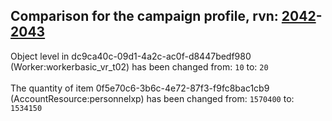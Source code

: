 ## Comparison for the campaign profile, rvn: [2042](https://github.com/PRO100KatYT/FortniteProfileRevisions/tree/main/profiles/campaign/2042%20campaign.json)-[2043](https://github.com/PRO100KatYT/FortniteProfileRevisions/tree/main/profiles/campaign/2043%20campaign.json)

Object level in dc9ca40c-09d1-4a2c-ac0f-d8447bedf980 (Worker:workerbasic_vr_t02) has been changed from: `10` to: `20`
<br><br>
The quantity of item 0f5e70c6-3b6c-4e72-87f3-f9fc8bac1cb9 (AccountResource:personnelxp) has been changed from: `1570400` to: `1534150`
<br><br>

